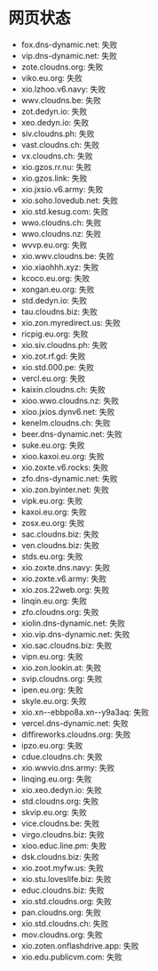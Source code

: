 # 网页状态
- fox.dns-dynamic.net: 失败
- vip.dns-dynamic.net: 失败
- zote.cloudns.org: 失败
- viko.eu.org: 失败
- xio.lzhoo.v6.navy: 失败
- wwv.cloudns.be: 失败
- zot.dedyn.io: 失败
- xeo.dedyn.io: 失败
- siv.cloudns.ph: 失败
- vast.cloudns.ch: 失败
- vx.cloudns.ch: 失败
- xio.gzos.rr.nu: 失败
- xio.gzos.link: 失败
- xio.jxsio.v6.army: 失败
- xio.soho.lovedub.net: 失败
- xio.std.kesug.com: 失败
- wwo.cloudns.ch: 失败
- wwo.cloudns.nz: 失败
- wvvp.eu.org: 失败
- xio.wwv.cloudns.be: 失败
- xio.xiaohhh.xyz: 失败
- kcoco.eu.org: 失败
- xongan.eu.org: 失败
- std.dedyn.io: 失败
- tau.cloudns.biz: 失败
- xio.zon.myredirect.us: 失败
- ricpig.eu.org: 失败
- xio.siv.cloudns.ph: 失败
- xio.zot.rf.gd: 失败
- xio.std.000.pe: 失败
- vercl.eu.org: 失败
- kaixin.cloudns.ch: 失败
- xioo.wwo.cloudns.nz: 失败
- xioo.jxios.dynv6.net: 失败
- kenelm.cloudns.ch: 失败
- beer.dns-dynamic.net: 失败
- suke.eu.org: 失败
- xioo.kaxoi.eu.org: 失败
- xio.zoxte.v6.rocks: 失败
- zfo.dns-dynamic.net: 失败
- xio.zon.byinter.net: 失败
- vipk.eu.org: 失败
- kaxoi.eu.org: 失败
- zosx.eu.org: 失败
- sac.cloudns.biz: 失败
- ven.cloudns.biz: 失败
- stds.eu.org: 失败
- xio.zoxte.dns.navy: 失败
- xio.zoxte.v6.army: 失败
- xio.zos.22web.org: 失败
- linqin.eu.org: 失败
- zfo.cloudns.org: 失败
- xiolin.dns-dynamic.net: 失败
- xio.vip.dns-dynamic.net: 失败
- xio.sac.cloudns.biz: 失败
- vipn.eu.org: 失败
- xio.zon.lookin.at: 失败
- svip.cloudns.org: 失败
- ipen.eu.org: 失败
- skyle.eu.org: 失败
- xio.xn--ebbpo8a.xn--y9a3aq: 失败
- vercel.dns-dynamic.net: 失败
- diffireworks.cloudns.org: 失败
- ipzo.eu.org: 失败
- cdue.cloudns.ch: 失败
- xio.wwvio.dns.army: 失败
- linqing.eu.org: 失败
- xio.xeo.dedyn.io: 失败
- std.cloudns.org: 失败
- skvip.eu.org: 失败
- vice.cloudns.be: 失败
- virgo.cloudns.biz: 失败
- xioo.educ.line.pm: 失败
- dsk.cloudns.biz: 失败
- xio.zoot.myfw.us: 失败
- xio.stu.loveslife.biz: 失败
- educ.cloudns.biz: 失败
- xio.std.cloudns.org: 失败
- pan.cloudns.org: 失败
- xio.std.cloudns.ch: 失败
- mov.cloudns.org: 失败
- xio.zoten.onflashdrive.app: 失败
- xio.edu.publicvm.com: 失败
